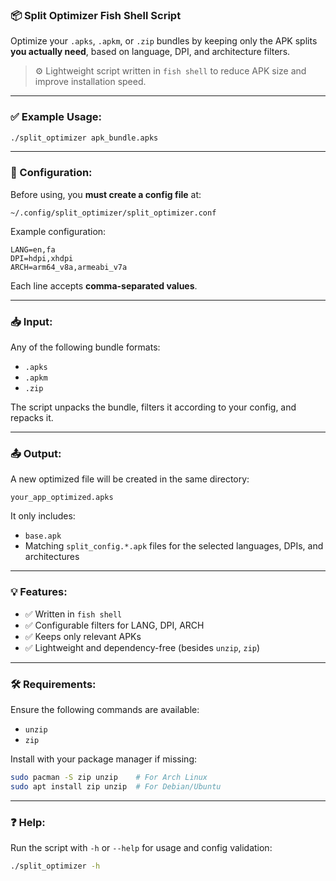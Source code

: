 ### 📦 Split Optimizer Fish Shell Script

Optimize your `.apks`, `.apkm`, or `.zip` bundles by keeping only the APK splits **you actually need**, based on language, DPI, and architecture filters.

> ⚙️ Lightweight script written in `fish shell` to reduce APK size and improve installation speed.

---

### ✅ Example Usage:

```bash
./split_optimizer apk_bundle.apks
```

---

### 🔧 Configuration:

Before using, you **must create a config file** at:

```
~/.config/split_optimizer/split_optimizer.conf
```

Example configuration:

```
LANG=en,fa
DPI=hdpi,xhdpi
ARCH=arm64_v8a,armeabi_v7a
```

Each line accepts **comma-separated values**.

---

### 📥 Input:

Any of the following bundle formats:

* `.apks`
* `.apkm`
* `.zip`

The script unpacks the bundle, filters it according to your config, and repacks it.

---

### 📤 Output:

A new optimized file will be created in the same directory:

```
your_app_optimized.apks
```

It only includes:

* `base.apk`
* Matching `split_config.*.apk` files for the selected languages, DPIs, and architectures

---

### 💡 Features:

* ✅ Written in `fish shell`
* ✅ Configurable filters for LANG, DPI, ARCH
* ✅ Keeps only relevant APKs
* ✅ Lightweight and dependency-free (besides `unzip`, `zip`)

---

### 🛠 Requirements:

Ensure the following commands are available:

* `unzip`
* `zip`

Install with your package manager if missing:

```bash
sudo pacman -S zip unzip    # For Arch Linux
sudo apt install zip unzip  # For Debian/Ubuntu
```

---

### ❓ Help:

Run the script with `-h` or `--help` for usage and config validation:

```bash
./split_optimizer -h
```
